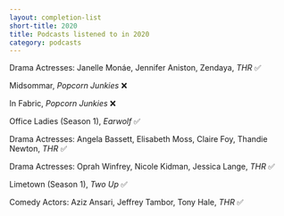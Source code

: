 ```yaml
---
layout: completion-list
short-title: 2020
title: Podcasts listened to in 2020
category: podcasts
---
```


Drama Actresses: Janelle Monáe, Jennifer Aniston, Zendaya, _THR_ ✅

Midsommar, _Popcorn Junkies_ ❌

In Fabric, _Popcorn Junkies_ ❌

Office Ladies (Season 1), _Earwolf_ ✅

Drama Actresses: Angela Bassett, Elisabeth Moss, Claire Foy, Thandie Newton, _THR_ ✅

Drama Actresses: Oprah Winfrey, Nicole Kidman, Jessica Lange, _THR_ ✅

Limetown (Season 1), _Two Up_ ✅

Comedy Actors: Aziz Ansari, Jeffrey Tambor, Tony Hale, _THR_ ✅